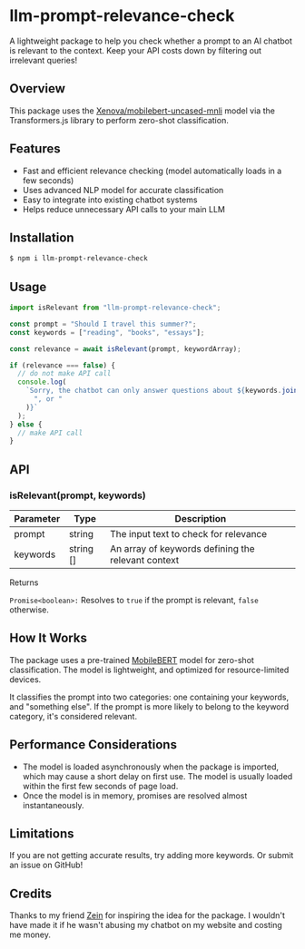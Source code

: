 # llm-prompt-relevance-check

A lightweight package to help you check whether a prompt to an AI chatbot is relevant to the context. Keep your API costs down by filtering out irrelevant queries!

## Overview

This package uses the [Xenova/mobilebert-uncased-mnli](https://huggingface.co/Xenova/mobilebert-uncased-mnli) model via the Transformers.js library to perform zero-shot classification.

## Features

- Fast and efficient relevance checking (model automatically loads in a few seconds)
- Uses advanced NLP model for accurate classification
- Easy to integrate into existing chatbot systems
- Helps reduce unnecessary API calls to your main LLM

## Installation

```sh
$ npm i llm-prompt-relevance-check
```

## Usage

```js
import isRelevant from "llm-prompt-relevance-check";

const prompt = "Should I travel this summer?";
const keywords = ["reading", "books", "essays"];

const relevance = await isRelevant(prompt, keywordArray);

if (relevance === false) {
  // do not make API call
  console.log(
    `Sorry, the chatbot can only answer questions about ${keywords.join(
      ", or "
    )}`
  );
} else {
  // make API call
}
```

## API

### isRelevant(prompt, keywords)

| Parameter | Type      | Description                                        |
| --------- | --------- | -------------------------------------------------- |
| prompt    | string    | The input text to check for relevance              |
| keywords  | string [] | An array of keywords defining the relevant context |

Returns

`Promise<boolean>:` Resolves to `true` if the prompt is relevant, `false` otherwise.

## How It Works

The package uses a pre-trained [MobileBERT](https://huggingface.co/typeform/mobilebert-uncased-mnli#model-card-for-mobilebert-a-compact-task-agnostic-bert-for-resource-limited-devices) model for zero-shot classification. The model is lightweight, and optimized for resource-limited devices.

It classifies the prompt into two categories: one containing your keywords, and "something else".
If the prompt is more likely to belong to the keyword category, it's considered relevant.

## Performance Considerations

- The model is loaded asynchronously when the package is imported, which may cause a short delay on first use. The model is usually loaded within the first few seconds of page load.
- Once the model is in memory, promises are resolved almost instantaneously.

## Limitations

If you are not getting accurate results, try adding more keywords. Or submit an issue on GitHub!

## Credits

Thanks to my friend [Zein](https://github.com/ZeinMukhanov) for inspiring the idea for the package. I wouldn't have made it if he wasn't abusing my chatbot on my website and costing me money.